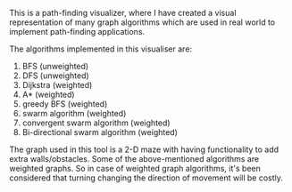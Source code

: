 This is a path-finding visualizer, where I have created a visual representation of many graph algorithms which are used in real world to implement path-finding applications. 

The algorithms implemented in this visualiser are:
1. BFS (unweighted)
2. DFS (unweighted)
4. Dijkstra (weighted)
4. A* (weighted)
5. greedy BFS (weighted)
6. swarm algorithm (weighted)
7. convergent swarm algorithm (weighted)
8. Bi-directional swarm algorithm (weighted)

The graph used in this tool is a 2-D maze with having functionality to add extra walls/obstacles.
Some of the above-mentioned algorithms are weighted graphs. So in case of weighted graph algorithms, it's been considered that turning changing the direction of movement will be costly.